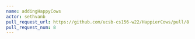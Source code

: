 ```yaml
---
name: addingHappyCows
actor: sethvanb
pull_request_url: https://github.com/ucsb-cs156-w22/HappierCows/pull/8
pull_request_num: 8
---
```

